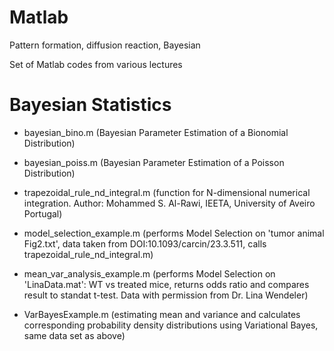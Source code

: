 # Matlab
Pattern formation, diffusion reaction, Bayesian 

Set of Matlab codes from various lectures

# Bayesian Statistics

- bayesian_bino.m (Bayesian Parameter Estimation of a Bionomial Distribution)
- bayesian_poiss.m (Bayesian Parameter Estimation of a Poisson Distribution)

- trapezoidal_rule_nd_integral.m (function for N-dimensional numerical integration. Author: Mohammed S. Al-Rawi, IEETA, University of Aveiro Portugal)

- model_selection_example.m (performs Model Selection on 'tumor animal Fig2.txt', data taken from DOI:10.1093/carcin/23.3.511, calls trapezoidal_rule_nd_integral.m)

- mean_var_analysis_example.m (performs Model Selection on 'LinaData.mat': WT vs treated mice, returns odds ratio and compares result to standat t-test. Data with permission from Dr. Lina Wendeler)

 - VarBayesExample.m (estimating mean and variance and calculates corresponding probability density distributions using Variational Bayes, same data set as above)
    

  
